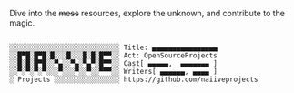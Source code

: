 Dive into the ~~mess~~ resources, explore the unknown, and contribute to the magic.

<pre><code>
░░░░░░░░░░░░░░░░░░░░░░░░░░░ Title: ▄▄▄▄▄▄▄▄▄▄▄▄▄▄▄▄
░░█▀█░█▀█░█░░░█░░░█░█░█▀▀░░ Act: OpenSourceProjects
░░█░█░█▀█░░▀▄░░▀▄░▀▄▀░█▀▀░░ Cast[ ▄▄▄▄▄,  ▄▄▄▄▄▄▄ ]
░░▀░▀░▀░▀░░░▀░░░▀░░▀░░▀▀▀░░ Writers[ ▄▄▄▄▄▄, ▄▄▄▄ ]
░ Projects ░░░░░░░░░░░░░░░░ https://github.com/naiiveprojects
  
</code></pre>

<!-- 
hmmhmm https://dev.to/naiive - https://naiive.itch.io 
-->
